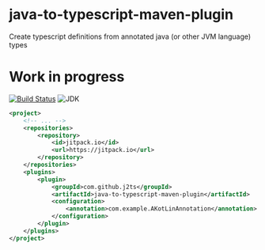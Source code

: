 # java-to-typescript-maven-plugin
Create typescript definitions from annotated java (or other JVM language) types
# Work in progress
[![Build Status](https://travis-ci.org/j2ts/java-to-typescript-maven-plugin.svg?branch=master)](https://travis-ci.org/j2ts/java-to-typescript-maven-plugin)
![JDK](https://img.shields.io/badge/JDK-%3E%3D1.8-lightgrey.svg)
```xml
<project>
    <!-- ... -->
    <repositories>
        <repository>
            <id>jitpack.io</id>
            <url>https://jitpack.io</url>
        </repository>
    </repositories>
    <plugins>
        <plugin>
            <groupId>com.github.j2ts</groupId>
            <artifactId>java-to-typescript-maven-plugin</artifactId>
            <configuration>
                <annotation>com.example.AKotLinAnnotation</annotation>
            </configuration>
        </plugin>
    </plugins>
</project>
```
